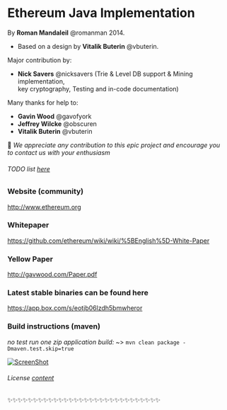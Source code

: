 # Ethereum Java Implementation


 By **Roman Mandaleil** @romanman 2014.   
 * Based on a design by **Vitalik Buterin** @vbuterin. 

 
 Major contribution by:   
  * **Nick Savers** @nicksavers (Trie & Level DB support & Mining implementation,   
     key cryptography, Testing and in-code documentation)
 
 
 Many thanks for help to:   
  * **Gavin Wood** @gavofyork   
  * **Jeffrey Wilcke** @obscuren   
  * **Vitalik Buterin** @vbuterin


:gem: *We appreciate any contribution to this epic project and encourage you   
 to contact us with your enthusiasm*
 
###### TODO list [here](TODO.md)
 
### Website (community)

http://www.ethereum.org

### Whitepaper

https://github.com/ethereum/wiki/wiki/%5BEnglish%5D-White-Paper

### Yellow Paper

http://gavwood.com/Paper.pdf

### Latest stable binaries can be found here

https://app.box.com/s/eotjb06lzdh5bmwheror

### Build instructions (maven)
 *no test run one zip application build:* ~> ` mvn clean package -Dmaven.test.skip=true `


[![ScreenShot](http://i.imgur.com/FQiBihl.jpg)](https://www.youtube.com/watch?v=D5ok7jh7AOg)


###### License [content](LICENSE)
:sparkles::sparkles::sparkles::sparkles::sparkles::sparkles::sparkles::sparkles::sparkles::sparkles::sparkles::sparkles::sparkles::sparkles::sparkles::sparkles::sparkles::sparkles::sparkles::sparkles::sparkles::sparkles::sparkles::sparkles::sparkles::sparkles::sparkles::sparkles::sparkles::sparkles:

 
 
 



